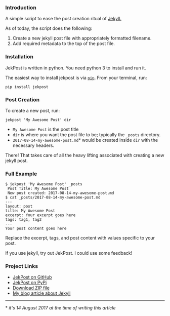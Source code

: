 ### Introduction

A simple script to ease the post creation ritual of [Jekyll.](https://jekyllrb.com/)

As of today, the script does the following:
1. Create a new jekyll post file with appropriately formatted filename.
2. Add required metadata to the top of the post file.

### Installation

JekPost is written in python. You need python 3 to install and run it.

The easiest way to install jekpost is via [`pip`](https://pypi.python.org/pypi/pip). From your terminal, run:
```
pip install jekpost
```

### Post Creation

To create a new post, run:
```
jekpost 'My Awesome Post' dir
```

* `My Awesome Post` is the post title
* `dir` is where you want the post file to be; typically the `_posts` directory.
* `2017-08-14-my-awesome-post.md`* would be created inside `dir` with the necessary headers.

There! That takes care of all the heavy lifting associated with creating a new jekyll post.

### Full Example

```
$ jekpost 'My Awesome Post' _posts
 Post Title: My Awesome Post
 New post created: 2017-08-14-my-awesome-post.md
$ cat _posts/2017-08-14-my-awesome-post.md
---
layout: post
title: My Awesome Post
excerpt: Your excerpt goes here
tags: tag1, tag2
---
Your post content goes here
```

Replace the excerpt, tags, and post content with values specific to your post.

If you use jekyll, try out JekPost. I could use some feedback!


### Project Links
* [JekPost on GitHub](https://github.com/arjunkrishnababu96/jekpost)
* [JekPost on PyPi](https://pypi.python.org/pypi/JekPost)
* [Download ZIP file](https://github.com/arjunkrishnababu96/jekpost/archive/master.zip)
* [My blog article about Jekyll](https://arjunkrishnababu96.github.io/introducing-jekpost/)

---
\* *it's 14 August 2017 at the time of writing this article*
